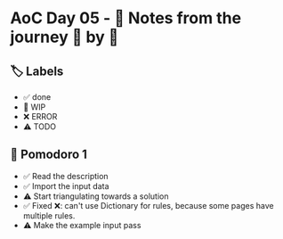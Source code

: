 # AoC Day 05 - 📝 Notes from the journey 🍅 by 🍅

## 🏷️ Labels

- ✅ done
- 🚧 WIP
- ❌ ERROR
- ⚠️ TODO

## 🍅 Pomodoro 1
- ✅ Read the description
- ✅ Import the input data
- ⚠️ Start triangulating towards a solution
- ✅ Fixed ❌: can't use Dictionary for rules, because some pages have multiple rules. 
- ⚠️ Make the example input pass
